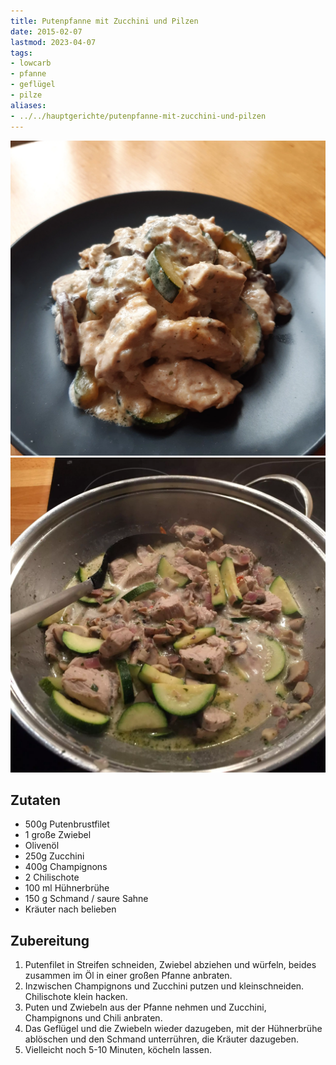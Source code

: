 ```yaml
---
title: Putenpfanne mit Zucchini und Pilzen
date: 2015-02-07
lastmod: 2023-04-07
tags:
- lowcarb
- pfanne
- geflügel
- pilze
aliases:
- ../../hauptgerichte/putenpfanne-mit-zucchini-und-pilzen
---
```


![](/img/putenpfanne-mit-zucchini-und-pilzen-2.webp)
![](/img/putenpfanne-mit-zucchini-und-pilzen.webp)

## Zutaten
- 500g Putenbrustfilet
- 1 große Zwiebel
- Olivenöl
- 250g Zucchini
- 400g Champignons
- 2 Chilischote
- 100 ml Hühnerbrühe
- 150 g Schmand / saure Sahne
- Kräuter nach belieben

## Zubereitung
1. Putenfilet in Streifen schneiden, Zwiebel abziehen und würfeln, beides zusammen im Öl in einer großen Pfanne anbraten.
1. Inzwischen Champignons und Zucchini putzen und kleinschneiden. Chilischote klein hacken.
1. Puten und Zwiebeln aus der Pfanne nehmen und Zucchini, Champignons und Chili anbraten.
1. Das Geflügel und die Zwiebeln wieder dazugeben, mit der Hühnerbrühe ablöschen und den Schmand unterrühren, die Kräuter dazugeben.
1. Vielleicht noch 5-10 Minuten, köcheln lassen.

